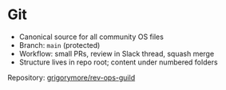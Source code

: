# Git

- Canonical source for all community OS files
- Branch: `main` (protected)
- Workflow: small PRs, review in Slack thread, squash merge
- Structure lives in repo root; content under numbered folders

Repository: [grigorymore/rev-ops-guild](https://github.com/grigorymore/rev-ops-guild)

